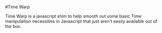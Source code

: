 #Time Warp

Time Warp is a javascript shim to help smooth out some basic Time manipulation necessities in Javascript that just aren't easily available out of the box.
